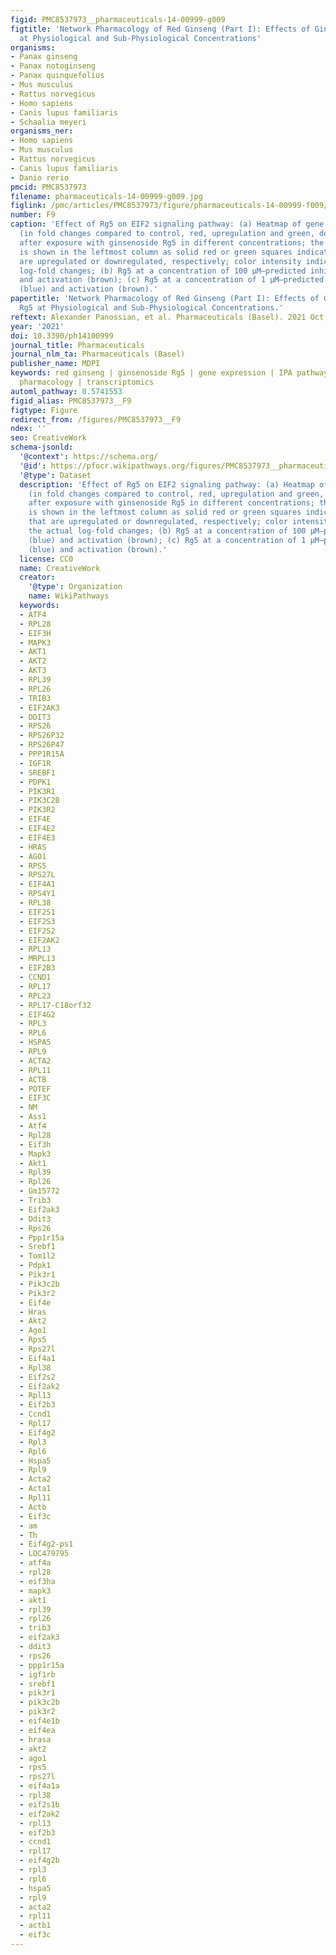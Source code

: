 ```yaml
---
figid: PMC8537973__pharmaceuticals-14-00999-g009
figtitle: 'Network Pharmacology of Red Ginseng (Part I): Effects of Ginsenoside Rg5
  at Physiological and Sub-Physiological Concentrations'
organisms:
- Panax ginseng
- Panax notoginseng
- Panax quinquefolius
- Mus musculus
- Rattus norvegicus
- Homo sapiens
- Canis lupus familiaris
- Schaalia meyeri
organisms_ner:
- Homo sapiens
- Mus musculus
- Rattus norvegicus
- Canis lupus familiaris
- Danio rerio
pmcid: PMC8537973
filename: pharmaceuticals-14-00999-g009.jpg
figlink: /pmc/articles/PMC8537973/figure/pharmaceuticals-14-00999-f009/
number: F9
caption: 'Effect of Rg5 on EIF2 signaling pathway: (a) Heatmap of gene expression
  (in fold changes compared to control, red, upregulation and green, downregulation),
  after exposure with ginsenoside Rg5 in different concentrations; the 100 μM signature
  is shown in the leftmost column as solid red or green squares indicating genes that
  are upregulated or downregulated, respectively; color intensity indicates the actual
  log-fold changes; (b) Rg5 at a concentration of 100 μM—predicted inhibition (blue)
  and activation (brown); (c) Rg5 at a concentration of 1 μM—predicted inhibition
  (blue) and activation (brown).'
papertitle: 'Network Pharmacology of Red Ginseng (Part I): Effects of Ginsenoside
  Rg5 at Physiological and Sub-Physiological Concentrations.'
reftext: Alexander Panossian, et al. Pharmaceuticals (Basel). 2021 Oct;14(10):999.
year: '2021'
doi: 10.3390/ph14100999
journal_title: Pharmaceuticals
journal_nlm_ta: Pharmaceuticals (Basel)
publisher_name: MDPI
keywords: red ginseng | ginsenoside Rg5 | gene expression | IPA pathways | network
  pharmacology | transcriptomics
automl_pathway: 0.5741553
figid_alias: PMC8537973__F9
figtype: Figure
redirect_from: /figures/PMC8537973__F9
ndex: ''
seo: CreativeWork
schema-jsonld:
  '@context': https://schema.org/
  '@id': https://pfocr.wikipathways.org/figures/PMC8537973__pharmaceuticals-14-00999-g009.html
  '@type': Dataset
  description: 'Effect of Rg5 on EIF2 signaling pathway: (a) Heatmap of gene expression
    (in fold changes compared to control, red, upregulation and green, downregulation),
    after exposure with ginsenoside Rg5 in different concentrations; the 100 μM signature
    is shown in the leftmost column as solid red or green squares indicating genes
    that are upregulated or downregulated, respectively; color intensity indicates
    the actual log-fold changes; (b) Rg5 at a concentration of 100 μM—predicted inhibition
    (blue) and activation (brown); (c) Rg5 at a concentration of 1 μM—predicted inhibition
    (blue) and activation (brown).'
  license: CC0
  name: CreativeWork
  creator:
    '@type': Organization
    name: WikiPathways
  keywords:
  - ATF4
  - RPL28
  - EIF3H
  - MAPK3
  - AKT1
  - AKT2
  - AKT3
  - RPL39
  - RPL26
  - TRIB3
  - EIF2AK3
  - DDIT3
  - RPS26
  - RPS26P32
  - RPS26P47
  - PPP1R15A
  - IGF1R
  - SREBF1
  - PDPK1
  - PIK3R1
  - PIK3C2B
  - PIK3R2
  - EIF4E
  - EIF4E2
  - EIF4E3
  - HRAS
  - AGO1
  - RPS5
  - RPS27L
  - EIF4A1
  - RPS4Y1
  - RPL38
  - EIF2S1
  - EIF2S3
  - EIF2S2
  - EIF2AK2
  - RPL13
  - MRPL13
  - EIF2B3
  - CCND1
  - RPL17
  - RPL23
  - RPL17-C18orf32
  - EIF4G2
  - RPL3
  - RPL6
  - HSPA5
  - RPL9
  - ACTA2
  - RPL11
  - ACTB
  - POTEF
  - EIF3C
  - NM
  - Ass1
  - Atf4
  - Rpl28
  - Eif3h
  - Mapk3
  - Akt1
  - Rpl39
  - Rpl26
  - Gm15772
  - Trib3
  - Eif2ak3
  - Ddit3
  - Rps26
  - Ppp1r15a
  - Srebf1
  - Tom1l2
  - Pdpk1
  - Pik3r1
  - Pik3c2b
  - Pik3r2
  - Eif4e
  - Hras
  - Akt2
  - Ago1
  - Rps5
  - Rps27l
  - Eif4a1
  - Rpl38
  - Eif2s2
  - Eif2ak2
  - Rpl13
  - Eif2b3
  - Ccnd1
  - Rpl17
  - Eif4g2
  - Rpl3
  - Rpl6
  - Hspa5
  - Rpl9
  - Acta2
  - Acta1
  - Rpl11
  - Actb
  - Eif3c
  - am
  - Th
  - Eif4g2-ps1
  - LOC479795
  - atf4a
  - rpl28
  - eif3ha
  - mapk3
  - akt1
  - rpl39
  - rpl26
  - trib3
  - eif2ak3
  - ddit3
  - rps26
  - ppp1r15a
  - igf1rb
  - srebf1
  - pik3r1
  - pik3c2b
  - pik3r2
  - eif4e1b
  - eif4ea
  - hrasa
  - akt2
  - ago1
  - rps5
  - rps27l
  - eif4a1a
  - rpl38
  - eif2s1b
  - eif2ak2
  - rpl13
  - eif2b3
  - ccnd1
  - rpl17
  - eif4g2b
  - rpl3
  - rpl6
  - hspa5
  - rpl9
  - acta2
  - rpl11
  - actb1
  - eif3c
---
```

